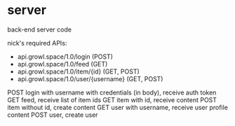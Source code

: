 # server
back-end server code

nick's required APIs:
- api.growl.space/1.0/login (POST)
- api.growl.space/1.0/feed (GET)
- api.growl.space/1.0/item/{id} (GET, POST)
- api.growl.space/1.0/user/{username} (GET, POST)

POST login with username with credentials (in body), receive auth token
GET feed, receive list of item ids
GET item with id, receive content
POST item without id, create content
GET user with username, receive user profile content
POST user, create user